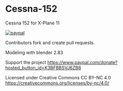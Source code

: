# Cessna-152
Cessna 152 for X-Plane 11

[![paypal](https://www.paypalobjects.com/en_US/i/btn/btn_donateCC_LG.gif)](https://www.paypal.com/donate/?hosted_button_id=K3BFBBSVJ6ZB8)

Contributors fork and create pull requests.

Modeling with blender 2.83

Support the project https://www.paypal.com/donate?hosted_button_id=K3BFBBSVJ6ZB8

Licensed under Creative Commons CC BY-NC 4.0 https://creativecommons.org/licenses/by-nc/4.0/
